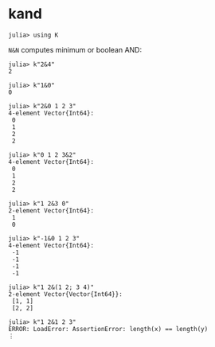 # kand

    julia> using K

`N&N` computes minimum or boolean AND:

    julia> k"2&4"
    2
    
    julia> k"1&0"
    0
    
    julia> k"2&0 1 2 3"
    4-element Vector{Int64}:
     0
     1
     2
     2
    
    julia> k"0 1 2 3&2"
    4-element Vector{Int64}:
     0
     1
     2
     2
    
    julia> k"1 2&3 0"
    2-element Vector{Int64}:
     1
     0

    julia> k"-1&0 1 2 3"
    4-element Vector{Int64}:
     -1
     -1
     -1
     -1
    
    julia> k"1 2&(1 2; 3 4)"
    2-element Vector{Vector{Int64}}:
     [1, 1]
     [2, 2]
    
    julia> k"1 2&1 2 3"
    ERROR: LoadError: AssertionError: length(x) == length(y)
    ⋮
